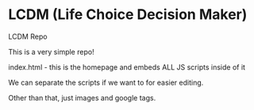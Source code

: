 # LCDM (Life Choice Decision Maker)

LCDM Repo

This is a very simple repo!

index.html - this is the homepage and embeds ALL JS scripts inside of it

We can separate the scripts if we want to for easier editing.

Other than that, just images and google tags.


